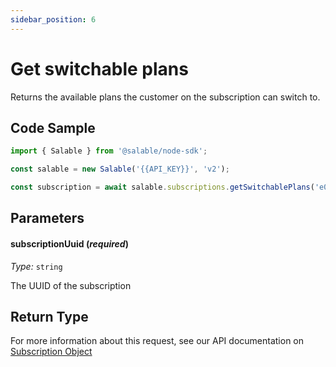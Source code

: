 ```yaml
---
sidebar_position: 6
---
```


# Get switchable plans

Returns the available plans the customer on the subscription can switch to.

## Code Sample

```typescript
import { Salable } from '@salable/node-sdk';

const salable = new Salable('{{API_KEY}}', 'v2');

const subscription = await salable.subscriptions.getSwitchablePlans('e0517f96-1ac0-4631-a52b-56ace9d1168c');
```

## Parameters

#### subscriptionUuid (_required_)

_Type:_ `string`

The UUID of the subscription

## Return Type

For more information about this request, see our API documentation on [Subscription Object](https://docs.salable.app/api/v2#tag/Subscriptions/operation/getSubscriptionUpdatablePlans)
